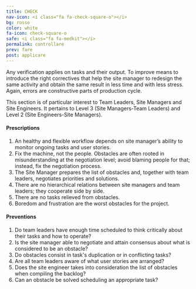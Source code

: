 ```yaml
---
title: CHECK
nav-icon: <i class="fa fa-check-square-o"></i>
bg: rosso
color: white
fa-icon: check-square-o
safe: <i class="fa fa-medkit"></i>
permalink: controllare
prev: fare
post: applicare
---
```



Any verification applies on tasks and their output. To improve means to introduce the right correctives that help the site manager to redesign the same activity and obtain the same result in less time and with less stress. Again, errors are constructive parts of production cycle.  

This section is of particular interest to Team Leaders, Site Managers and Site Engineers. It pertains to Level 3 (Site Managers-Team Leaders) and Level 2 (Site Engineers-Site Managers). 

#### <i class="fa fa-exclamation-circle"></i> Prescriptions

1. An healthy and flexible workflow depends on site manager’s ability to monitor ongoing tasks and user stories.
2. Fix the machine, not the people. Obstacles are often rooted in misunderstanding at the negotiation level; avoid blaming people for that; instead, fix the negotiation process.
3. The Site Manager prepares the list of obstacles and, together with team leaders, negotiates priorities and solutions.
4. There are no hierarchical relations between site managers and team leaders; they cooperate side by side.
5. There are no tasks relieved from obstacles. 
6. Boredom and frustration are the worst obstacles for the project.

#### <i class="fa fa-question-circle"></i> Preventions

1. Do team leaders have enough time scheduled to think critically about their tasks and how to operate?
2. Is the site manager able to negotiate and attain consensus about what is considered to be an obstacle?
3. Do obstacles consist in task's duplication or in conflicting tasks? 
4. Are all team leaders aware of what user stories are arranged?
5. Does the site engineer takes into consideration the list of obstacles when compiling the backlog?
6. Can an obstacle be solved scheduling an appropriate task? 
 
